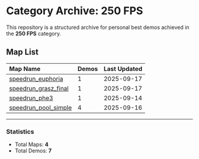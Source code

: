 # Category Archive: 250 FPS

This repository is a structured archive for personal best demos achieved in the **250 FPS** category.

## Map List

| Map Name | Demos | Last Updated |
| :--- | :---- | :--- |
| [speedrun_euphoria](./speedrun_euphoria) | 1 | 2025-09-17 |
| [speedrun_grasz_final](./speedrun_grasz_final) | 1 | 2025-09-17 |
| [speedrun_phe3](./speedrun_phe3) | 1 | 2025-09-14 |
| [speedrun_pool_simple](./speedrun_pool_simple) | 4 | 2025-09-16 |

---

### Statistics
- Total Maps: **4**
- Total Demos: **7**